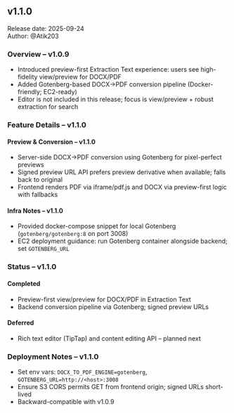 ## v1.1.0

Release date: 2025-09-24  
Author: @Atik203

### Overview – v1.0.9

- Introduced preview-first Extraction Text experience: users see high-fidelity view/preview for DOCX/PDF
- Added Gotenberg-based DOCX→PDF conversion pipeline (Docker-friendly; EC2-ready)
- Editor is not included in this release; focus is view/preview + robust extraction for search

### Feature Details – v1.1.0

#### Preview & Conversion – v1.1.0

- Server-side DOCX→PDF conversion using Gotenberg for pixel-perfect previews
- Signed preview URL API prefers preview derivative when available; falls back to original
- Frontend renders PDF via iframe/pdf.js and DOCX via preview-first logic with fallbacks

#### Infra Notes – v1.1.0

- Provided docker-compose snippet for local Gotenberg (`gotenberg/gotenberg:8` on port 3008)
- EC2 deployment guidance: run Gotenberg container alongside backend; set `GOTENBERG_URL`

### Status – v1.1.0

#### Completed

- Preview-first view/preview for DOCX/PDF in Extraction Text
- Backend conversion pipeline via Gotenberg; signed preview URLs

#### Deferred

- Rich text editor (TipTap) and content editing API – planned next

### Deployment Notes – v1.1.0

- Set env vars: `DOCX_TO_PDF_ENGINE=gotenberg`, `GOTENBERG_URL=http://<host>:3008`
- Ensure S3 CORS permits GET from frontend origin; signed URLs short-lived
- Backward-compatible with v1.0.9
